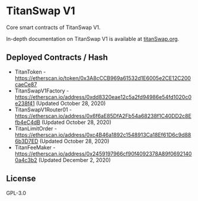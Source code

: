 # TitanSwap V1

Core smart contracts of TitanSwap V1.

In-depth documentation on TitanSwap V1 is available at [titanSwap.org](https://titanSwap.org).

## Deployed Contracts / Hash

- TitanToken - https://etherscan.io/token/0x3A8cCCB969a61532d1E6005e2CE12C200caeCe87
- TitanSwapV1Factory - https://etherscan.io/address/0xdd8320eae12c5a2fd94986e54fd1020c0e238f41  (Updated October 28, 2020)
- TitanSwapV1Router01 - https://etherscan.io/address/0x6f6aE85DfA2Fb54a68238f1C40DD2c8Efb4eC4dB (Updated October 28, 2020)
- TitanLimitOrder - https://etherscan.io/address/0xc4B46a1892c1548913Ca18Ef61D6c9d886b3D7ED (Updated October 28, 2020)
- TitanFeeMaker - https://etherscan.io/address/0x2459197966cf90f4092378A89f06921400a4c3b2 (Updated December 2, 2020)


## License

GPL-3.0

